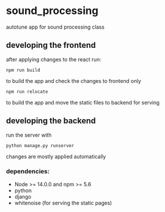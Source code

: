 # sound_processing
autotune app for sound processing class

## developing the frontend

after applying changes to the react run: 

    npm run build

to build the app and check the changes to frontend only

    npm run relocate

to build the app and move the static files to backend for serving

## developing the backend

run the server with 

    python manage.py runserver

changes are mostly applied automatically

### dependencies:
 - Node >= 14.0.0 and npm >= 5.6
 - python
 - django
 - whitenoise (for serving the static pages)

